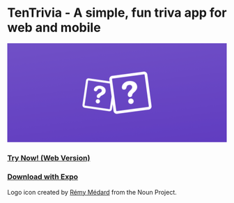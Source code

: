 # TenTrivia - A simple, fun triva app for web and mobile

![](/cover.png)

### [Try Now! (Web Version)](https://tentrivia.netlify.com/)
### [Download with Expo](https://exp.host/@jaydenwindle/tentrivia)


Logo icon created by [Rémy Médard](https://thenounproject.com/catalarem) from the Noun Project.